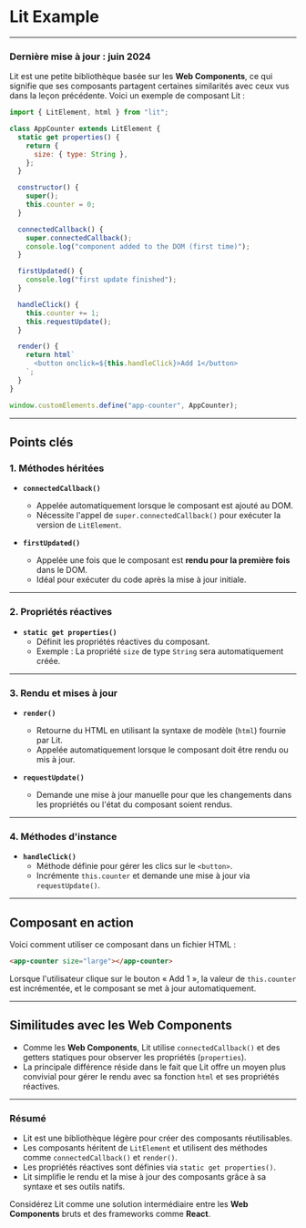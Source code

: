 # **Lit Example**

---

### **Dernière mise à jour : juin 2024**

Lit est une petite bibliothèque basée sur les **Web Components**, ce qui signifie que ses composants partagent certaines similarités avec ceux vus dans la leçon précédente. Voici un exemple de composant Lit :

```javascript
import { LitElement, html } from "lit";

class AppCounter extends LitElement {
  static get properties() {
    return {
      size: { type: String },
    };
  }

  constructor() {
    super();
    this.counter = 0;
  }

  connectedCallback() {
    super.connectedCallback();
    console.log("component added to the DOM (first time)");
  }

  firstUpdated() {
    console.log("first update finished");
  }

  handleClick() {
    this.counter += 1;
    this.requestUpdate();
  }

  render() {
    return html`
      <button onclick=${this.handleClick}>Add 1</button>
    `;
  }
}

window.customElements.define("app-counter", AppCounter);
```

---

## **Points clés**

### **1. Méthodes héritées**
- **`connectedCallback()`**
  - Appelée automatiquement lorsque le composant est ajouté au DOM.
  - Nécessite l'appel de `super.connectedCallback()` pour exécuter la version de `LitElement`.

- **`firstUpdated()`**
  - Appelée une fois que le composant est **rendu pour la première fois** dans le DOM.
  - Idéal pour exécuter du code après la mise à jour initiale.

---

### **2. Propriétés réactives**
- **`static get properties()`**
  - Définit les propriétés réactives du composant.
  - Exemple : La propriété `size` de type `String` sera automatiquement créée.

---

### **3. Rendu et mises à jour**
- **`render()`**
  - Retourne du HTML en utilisant la syntaxe de modèle (`html`) fournie par Lit.
  - Appelée automatiquement lorsque le composant doit être rendu ou mis à jour.

- **`requestUpdate()`**
  - Demande une mise à jour manuelle pour que les changements dans les propriétés ou l'état du composant soient rendus.

---

### **4. Méthodes d'instance**
- **`handleClick()`**
  - Méthode définie pour gérer les clics sur le `<button>`.
  - Incrémente `this.counter` et demande une mise à jour via `requestUpdate()`.

---

## **Composant en action**

Voici comment utiliser ce composant dans un fichier HTML :

```html
<app-counter size="large"></app-counter>
```

Lorsque l'utilisateur clique sur le bouton « Add 1 », la valeur de `this.counter` est incrémentée, et le composant se met à jour automatiquement.

---

## **Similitudes avec les Web Components**

- Comme les **Web Components**, Lit utilise `connectedCallback()` et des getters statiques pour observer les propriétés (`properties`).
- La principale différence réside dans le fait que Lit offre un moyen plus convivial pour gérer le rendu avec sa fonction `html` et ses propriétés réactives.

---

### **Résumé**

- Lit est une bibliothèque légère pour créer des composants réutilisables.
- Les composants héritent de `LitElement` et utilisent des méthodes comme `connectedCallback()` et `render()`.
- Les propriétés réactives sont définies via `static get properties()`.
- Lit simplifie le rendu et la mise à jour des composants grâce à sa syntaxe et ses outils natifs.

Considérez Lit comme une solution intermédiaire entre les **Web Components** bruts et des frameworks comme **React**.
```